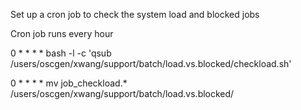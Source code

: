 Set up a cron job to check the system load and blocked jobs

Cron job runs every hour

0 * * * * bash -l -c 'qsub /users/oscgen/xwang/support/batch/load.vs.blocked/checkload.sh'

0 * * * * mv job_checkload.* /users/oscgen/xwang/support/batch/load.vs.blocked/

